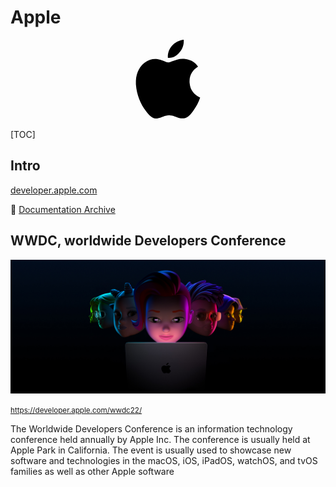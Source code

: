 # Apple

<div align="center">
<svg version="1.1" id="Capa_1" xmlns="http://www.w3.org/2000/svg" xmlns:xlink="http://www.w3.org/1999/xlink" x="0px" y="0px"
	 viewBox="0 0 22.773 22.773" style="enable-background:new 0 0 22.773 22.773;backgroundcolor:#fff;height:auto;width:25%;" xml:space="preserve">
	<g><g>
        <path d="M15.769,0c0.053,0,0.106,0,0.162,0c0.13,1.606-0.483,2.806-1.228,3.675c-0.731,0.863-1.732,1.7-3.351,1.573
			c-0.108-1.583,0.506-2.694,1.25-3.561C13.292,0.879,14.557,0.16,15.769,0z"/>
        <path d="M20.67,16.716c0,0.016,0,0.03,0,0.045c-0.455,1.378-1.104,2.559-1.896,3.655c-0.723,0.995-1.609,2.334-3.191,2.334
			c-1.367,0-2.275-0.879-3.676-0.903c-1.482-0.024-2.297,0.735-3.652,0.926c-0.155,0-0.31,0-0.462,0
			c-0.995-0.144-1.798-0.932-2.383-1.642c-1.725-2.098-3.058-4.808-3.306-8.276c0-0.34,0-0.679,0-1.019
			c0.105-2.482,1.311-4.5,2.914-5.478c0.846-0.52,2.009-0.963,3.304-0.765c0.555,0.086,1.122,0.276,1.619,0.464
			c0.471,0.181,1.06,0.502,1.618,0.485c0.378-0.011,0.754-0.208,1.135-0.347c1.116-0.403,2.21-0.865,3.652-0.648
			c1.733,0.262,2.963,1.032,3.723,2.22c-1.466,0.933-2.625,2.339-2.427,4.74C17.818,14.688,19.086,15.964,20.67,16.716z"/>
    </g></g>
</svg>
</div>



[TOC]



## Intro

[developer.apple.com](https://developer.apple.com)

🚮  [Documentation Archive](https://developer.apple.com/library/archive/navigation/) 



## WWDC, worldwide Developers Conference

![hero-medium_2x](../../../../Assets/Pics/hero-medium_2x.jpg)

<small><a>https://developer.apple.com/wwdc22/</a></small>

The Worldwide Developers Conference is an information technology conference held annually by Apple Inc. The conference is usually held at Apple Park in California. The event is usually used to showcase new software and technologies in the macOS, iOS, iPadOS, watchOS, and tvOS families as well as other Apple software

